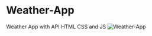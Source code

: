 # Weather-App
Weather App with API HTML CSS and JS 
![Weather-App](https://github.com/sergioironhacker/Weather-App/blob/main/images/imgMain.png)


